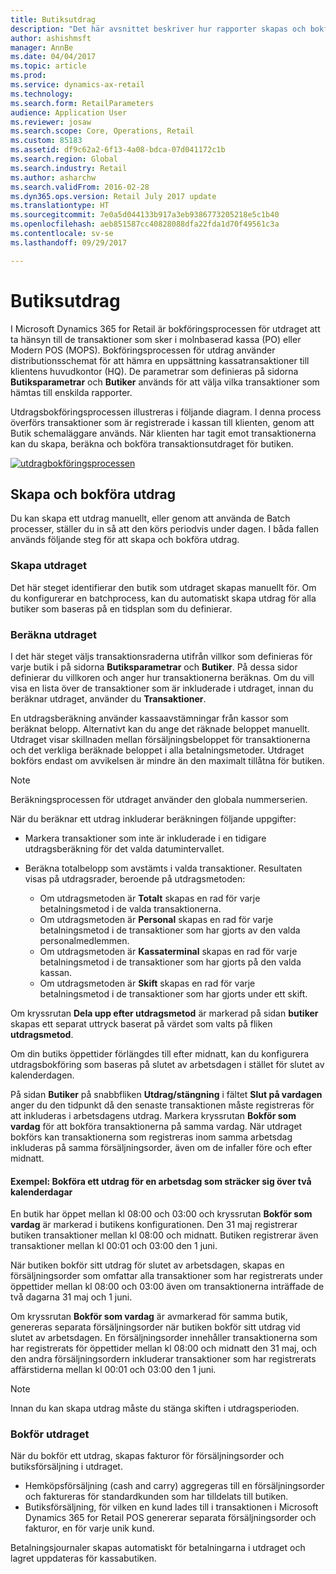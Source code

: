 ```yaml
---
title: Butiksutdrag
description: "Det här avsnittet beskriver hur rapporter skapas och bokförs."
author: ashishmsft
manager: AnnBe
ms.date: 04/04/2017
ms.topic: article
ms.prod: 
ms.service: dynamics-ax-retail
ms.technology: 
ms.search.form: RetailParameters
audience: Application User
ms.reviewer: josaw
ms.search.scope: Core, Operations, Retail
ms.custom: 85183
ms.assetid: df9c62a2-6f13-4a08-bdca-07d041172c1b
ms.search.region: Global
ms.search.industry: Retail
ms.author: asharchw
ms.search.validFrom: 2016-02-28
ms.dyn365.ops.version: Retail July 2017 update
ms.translationtype: HT
ms.sourcegitcommit: 7e0a5d044133b917a3eb9386773205218e5c1b40
ms.openlocfilehash: aeb851587cc40828088dfa22fda1d70f49561c3a
ms.contentlocale: sv-se
ms.lasthandoff: 09/29/2017

---
```


# <a name="retail-statements"></a>Butiksutdrag
I Microsoft Dynamics 365 for Retail är bokföringsprocessen för utdraget att ta hänsyn till de transaktioner som sker i molnbaserad kassa (PO) eller Modern POS (MOPS). Bokföringsprocessen för utdrag använder distributionsschemat för att hämra en uppsättning kassatransaktioner till klientens huvudkontor (HQ). De parametrar som definieras på sidorna **Butiksparametrar** och **Butiker** används för att välja vilka transaktioner som hämtas till enskilda rapporter.  

Utdragsbokföringsprocessen illustreras i följande diagram. I denna process överförs transaktioner som är registrerade i kassan till klienten, genom att Butik schemaläggare används. När klienten har tagit emot transaktionerna kan du skapa, beräkna och bokföra transaktionsutdraget för butiken. 

[![utdragbokföringsprocessen](./media/retail-statements.png)](./media/retail-statements.png)

## <a name="creating-and-posting-statements"></a>Skapa och bokföra utdrag
Du kan skapa ett utdrag manuellt, eller genom att använda de Batch processer, ställer du in så att den körs periodvis under dagen. I båda fallen används följande steg för att skapa och bokföra utdrag.

###  <a name="create-the-statement"></a>Skapa utdraget
Det här steget identifierar den butik som utdraget skapas manuellt för. Om du konfigurerar en batchprocess, kan du automatiskt skapa utdrag för alla butiker som baseras på en tidsplan som du definierar. 

### <a name="calculate-the-statement"></a>Beräkna utdraget
I det här steget väljs transaktionsraderna utifrån villkor som definieras för varje butik i på sidorna **Butiksparametrar** och **Butiker**. På dessa sidor definierar du villkoren och anger hur transaktionerna beräknas. Om du vill visa en lista över de transaktioner som är inkluderade i utdraget, innan du beräknar utdraget, använder du **Transaktioner**. 

En utdragsberäkning använder kassaavstämningar från kassor som beräknat belopp. Alternativt kan du ange det räknade beloppet manuellt. Utdraget visar skillnaden mellan försäljningsbeloppet för transaktionerna och det verkliga beräknade beloppet i alla betalningsmetoder. Utdraget bokförs endast om avvikelsen är mindre än den maximalt tillåtna för butiken. 

> [!NOTE]
> Beräkningsprocessen för utdraget använder den globala nummerserien.

När du beräknar ett utdrag inkluderar beräkningen följande uppgifter:

- Markera transaktioner som inte är inkluderade i en tidigare utdragsberäkning för det valda datumintervallet. 
- Beräkna totalbelopp som avstämts i valda transaktioner. Resultaten visas på utdragsrader, beroende på utdragsmetoden:

  - Om utdragsmetoden är **Totalt** skapas en rad för varje betalningsmetod i de valda transaktionerna. 
  - Om utdragsmetoden är **Personal** skapas en rad för varje betalningsmetod i de transaktioner som har gjorts av den valda personalmedlemmen. 
  - Om utdragsmetoden är **Kassaterminal** skapas en rad för varje betalningsmetod i de transaktioner som har gjorts på den valda kassan. 
  - Om utdragsmetoden är **Skift** skapas en rad för varje betalningsmetod i de transaktioner som har gjorts under ett skift.

Om kryssrutan **Dela upp efter utdragsmetod** är markerad på sidan **butiker** skapas ett separat uttryck baserat på värdet som valts på fliken **utdragsmetod**.

Om din butiks öppettider förlängdes till efter midnatt, kan du konfigurera utdragsbokföring som baseras på slutet av arbetsdagen i stället för slutet av kalenderdagen. 

På sidan **Butiker** på snabbfliken **Utdrag/stängning** i fältet **Slut på vardagen** anger du den tidpunkt då den senaste transaktionen måste registreras för att inkluderas i arbetsdagens utdrag. Markera kryssrutan **Bokför som vardag** för att bokföra transaktionerna på samma vardag. När utdraget bokförs kan transaktionerna som registreras inom samma arbetsdag inkluderas på samma försäljningsorder, även om de infaller före och efter midnatt. 

#### <a name="example-post-a-statement-for-a-business-day-that-extends-over-two-calendar-days"></a>Exempel: Bokföra ett utdrag för en arbetsdag som sträcker sig över två kalenderdagar 

En butik har öppet mellan kl 08:00 och 03:00 och kryssrutan **Bokför som vardag** är markerad i butikens konfigurationen. Den 31 maj registrerar butiken transaktioner mellan kl 08:00 och midnatt. Butiken registrerar även transaktioner mellan kl 00:01 och 03:00 den 1 juni. 

När butiken bokför sitt utdrag för slutet av arbetsdagen, skapas en försäljningsorder som omfattar alla transaktioner som har registrerats under öppettider mellan kl 08:00 och 03:00 även om transaktionerna inträffade de två dagarna 31 maj och 1 juni. 

Om kryssrutan **Bokför som vardag** är avmarkerad för samma butik, genereras separata försäljningsorder när butiken bokför sitt utdrag vid slutet av arbetsdagen. En försäljningsorder innehåller transaktionerna som har registrerats för öppettider mellan kl 08:00 och midnatt den 31 maj, och den andra försäljningsordern inkluderar transaktioner som har registrerats affärstiderna mellan kl 00:01 och 03:00 den 1 juni.
 
> [!NOTE]
> Innan du kan skapa utdrag måste du stänga skiften i utdragsperioden. 

### <a name="post-the-statement"></a>Bokför utdraget
När du bokför ett utdrag, skapas fakturor för försäljningsorder och butiksförsäljning i utdraget.

- Hemköpsförsäljning (cash and carry) aggregeras till en försäljningsorder och faktureras för standardkunden som har tilldelats till butiken. 
- Butiksförsäljning, för vilken en kund lades till i transaktionen i Microsoft Dynamics 365 for Retail POS genererar separata försäljningsorder och fakturor, en för varje unik kund. 

Betalningsjournaler skapas automatiskt för betalningarna i utdraget och lagret uppdateras för kassabutiken.

